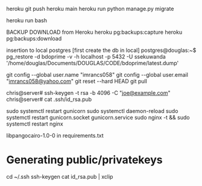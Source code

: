 heroku
git push heroku main
heroku run python manage.py migrate

heroku run bash

BACKUP DOWNLOAD from Heroku
heroku pg:backups:capture
heroku pg:backups:download

insertion to local postgres [first create the db in local]
postgres@douglas:~$ pg_restore -d bdoprime -v -h localhost -p 5432 -U ssekuwanda '/home/douglas/Documents/DOUGLAS/CODE/bdoprime/latest.dump'

git config --global user.name "imrancs058" 
git config --global user.email "imrancs058@yahoo.com"
git reset --hard HEAD
git pull

chris@server# ssh-keygen -t rsa -b 4096 -C "joe@example.com"
chris@server# cat .ssh/id_rsa.pub

sudo systemctl restart gunicorn
sudo systemctl daemon-reload
sudo systemctl restart gunicorn.socket gunicorn.service
sudo nginx -t && sudo systemctl restart nginx

libpangocairo-1.0-0 in requirements.txt

# Generating public/privatekeys
cd ~/.ssh
ssh-keygen
cat id_rsa.pub | xclip